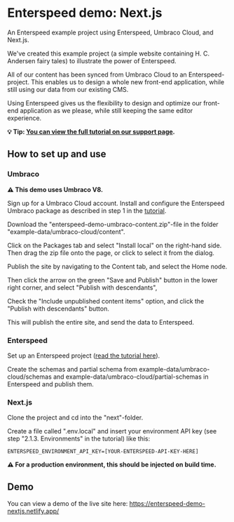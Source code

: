 # Enterspeed demo: Next.js
An Enterspeed example project using Enterspeed, Umbraco Cloud, and Next.js.

We've created this example project (a simple website containing H. C. Andersen fairy tales) to illustrate the power of Enterspeed.

All of our content has been synced from Umbraco Cloud to an Enterspeed-project. This enables us to design a whole new front-end application, while still using our data from our existing CMS.

Using Enterspeed gives us the flexibility to design and optimize our front-end application as we please, while still keeping the same editor experience.

**:bulb: Tip: [You can view the full tutorial on our support page](https://support.enterspeed.com/support/solutions/articles/80000943546-setting-up-enterspeed-with-umbraco-cloud-and-next-js "You can view the full tutorial on our support page").**

## How to set up and use
### Umbraco
**:warning: This demo uses Umbraco V8.**

Sign up for a Umbraco Cloud account. Install and configure the Enterspeed Umbraco package as described in step 1 in the [tutorial](https://support.enterspeed.com/support/solutions/articles/80000943546-setting-up-enterspeed-with-umbraco-cloud-and-next-js "tutorial").

Download the "enterspeed-demo-umbraco-content.zip"-file in the folder "example-data/umbraco-cloud/content".

Click on the Packages tab and select "Install local" on the right-hand side. Then drag the zip file onto the page, or click to select it from the dialog.

Publish the site by navigating to the Content tab, and select the Home node. 

Then click the arrow on the green "Save and Publish" button in the lower right corner, and select "Publish with descendants", 

Check the "Include unpublished content items" option, and click the "Publish with descendants" button. 

This will publish the entire site, and send the data to Enterspeed.

### Enterspeed
Set up an Enterspeed project ([read the tutorial here](https://support.enterspeed.com/support/solutions/articles/80000943546-setting-up-enterspeed-with-umbraco-cloud-and-next-js "read the tutorial here")).

Create the schemas and partial schema from example-data/umbraco-cloud/schemas and example-data/umbraco-cloud/partial-schemas in Enterspeed and publish them.

### Next.js
Clone the project and cd into the "next"-folder.

Create a file called ".env.local" and insert your environment API key (see step "2.1.3. Environments" in the tutorial) like this:

`ENTERSPEED_ENVIRONMENT_API_KEY=[YOUR-ENTERSPEED-API-KEY-HERE]
`

**:warning: For a production environment, this should be injected on build time.**

## Demo
You can view a demo of the live site here: https://enterspeed-demo-nextjs.netlify.app/
